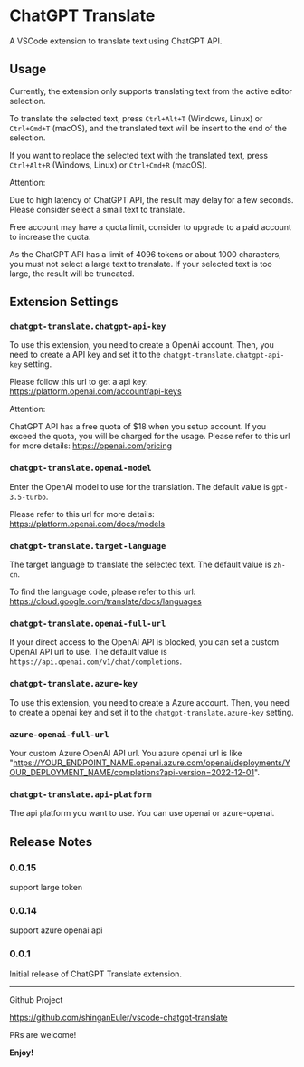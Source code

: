 # ChatGPT Translate

A VSCode extension to translate text using ChatGPT API.

## Usage

Currently, the extension only supports translating text from the active editor selection. 

To translate the selected text, press `Ctrl+Alt+T` (Windows, Linux) or `Ctrl+Cmd+T` (macOS), and the translated text will be insert to the end of the selection. 

If you want to replace the selected text with the translated text, press `Ctrl+Alt+R` (Windows, Linux) or `Ctrl+Cmd+R` (macOS).

Attention:

Due to high latency of ChatGPT API, the result may delay for a few seconds. Please consider select a small text to translate. 

Free account may have a quota limit, consider to upgrade to a paid account to increase the quota.

As the ChatGPT API has a limit of 4096 tokens or about 1000 characters, you must not select a large text to translate. If your selected text is too large, the result will be truncated.

## Extension Settings

### `chatgpt-translate.chatgpt-api-key`

To use this extension, you need to create a OpenAi account. Then, you need to create a API key and set it to the `chatgpt-translate.chatgpt-api-key` setting.

Please follow this url to get a api key: https://platform.openai.com/account/api-keys

Attention:

ChatGPT API has a free quota of $18 when you setup account. If you exceed the quota, you will be charged for the usage. Please refer to this url for more details: https://openai.com/pricing

### `chatgpt-translate.openai-model`

Enter the OpenAI model to use for the translation. The default value is `gpt-3.5-turbo`.

Please refer to this url for more details: https://platform.openai.com/docs/models

### `chatgpt-translate.target-language`

The target language to translate the selected text. The default value is `zh-cn`.

To find the language code, please refer to this url: https://cloud.google.com/translate/docs/languages

### `chatgpt-translate.openai-full-url`

If your direct access to the OpenAI API is blocked, you can set a custom OpenAI API url to use. The default value is `https://api.openai.com/v1/chat/completions`.

### `chatgpt-translate.azure-key`

To use this extension, you need to create a Azure account. Then, you need to create a openai key and set it to the `chatgpt-translate.azure-key` setting. 

### `azure-openai-full-url`

Your custom Azure OpenAI API url. You azure openai url is like "https://YOUR_ENDPOINT_NAME.openai.azure.com/openai/deployments/YOUR_DEPLOYMENT_NAME/completions?api-version=2022-12-01".

### `chatgpt-translate.api-platform`

The api platform you want to use. You can use openai or azure-openai.

## Release Notes

### 0.0.15

support large token

### 0.0.14

support azure openai api

### 0.0.1

Initial release of ChatGPT Translate extension.

---

Github Project

https://github.com/shinganEuler/vscode-chatgpt-translate

PRs are welcome!

**Enjoy!**
